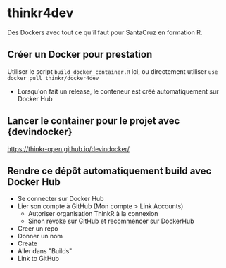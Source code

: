 # thinkr4dev

Des Dockers avec tout ce qu'il faut pour SantaCruz en formation R.

## Créer un Docker pour prestation
Utiliser le script `build_docker_container.R` ici, ou directement utiliser `use docker pull thinkr/docker4dev`

- Lorsqu'on fait un release, le conteneur est créé automatiquement sur Docker Hub

## Lancer le container pour le projet avec {devindocker}

https://thinkr-open.github.io/devindocker/

## Rendre ce dépôt automatiquement build avec Docker Hub

- Se connecter sur Docker Hub
- Lier son compte à GitHub (Mon compte > Link Accounts)
	+ Autoriser organisation ThinkR à la connexion
	+ Sinon revoke sur GitHub et recommencer sur DockerHub
- Creer un repo
- Donner un nom
- Create
- Aller dans "Builds"
- Link to GitHub
